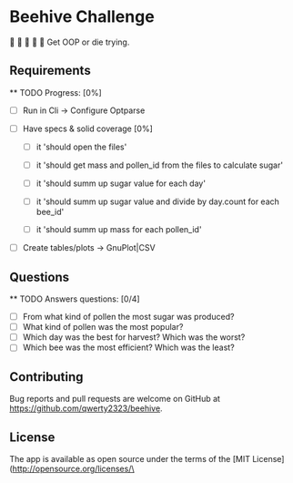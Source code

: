 # Beehive Challenge

:honeybee: :honeybee: :honeybee: :honeybee: :honeybee:
Get OOP or die trying.

## Requirements

** TODO Progress: [0%]

- [ ] Run in Cli -> Configure Optparse
- [ ] Have specs & solid coverage [0%]

  - [ ] it 'should open the files'

  - [ ] it 'should get mass and pollen_id from the files to calculate sugar'

  - [ ] it 'should summ up sugar value for each day'

  - [ ] it 'should summ up sugar value and divide by day.count for each bee_id'

  - [ ] it 'should summ up mass for each pollen_id'
     

 - [ ] Create tables/plots -> GnuPlot|CSV

## Questions


** TODO Answers questions: [0/4]

- [ ] From what kind of pollen the most sugar was produced?
- [ ] What kind of pollen was the most popular?
- [ ] Which day was the best for harvest? Which was the worst?
- [ ] Which bee was the most efficient? Which was the least?

## Contributing

Bug reports and pull requests are welcome on GitHub at https://github.com/qwerty2323/beehive.

## License

The app is available as open source under the terms of the [MIT License](http://opensource.org/licenses/\

